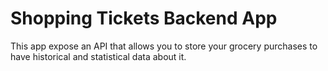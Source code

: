 # Shopping Tickets Backend App

This app expose an API that allows you to store your grocery purchases to have historical and statistical data about it.
